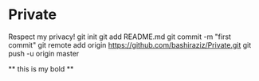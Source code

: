 # Private
Respect my privacy!
git init
git add README.md
git commit -m "first commit"
git remote add origin https://github.com/bashiraziz/Private.git
git push -u origin master


** this is my bold **
